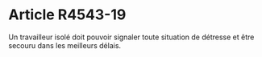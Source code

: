 # Article R4543-19

Un travailleur isolé doit pouvoir signaler toute situation de détresse et être secouru dans les meilleurs délais.
